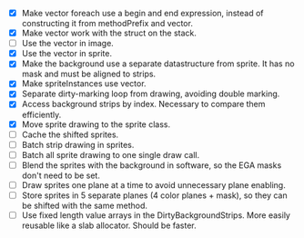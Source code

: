 - [x] Make vector foreach use a begin and end expression, instead of constructing it from methodPrefix and vector.
- [x] Make vector work with the struct on the stack.
- [ ] Use the vector in image.
- [x] Use the vector in sprite.
- [x] Make the background use a separate datastructure from sprite. It has no mask and must be aligned to strips.
- [x] Make spriteInstances use vector.
- [x] Separate dirty-marking loop from drawing, avoiding double marking.
- [x] Access background strips by index. Necessary to compare them efficiently.
- [x] Move sprite drawing to the sprite class.
- [ ] Cache the shifted sprites.
- [ ] Batch strip drawing in sprites.
- [ ] Batch all sprite drawing to one single draw call.
- [ ] Blend the sprites with the background in software, so the EGA masks don't need to be set.
- [ ] Draw sprites one plane at a time to avoid unnecessary plane enabling.
- [ ] Store sprites in 5 separate planes (4 color planes + mask), so they can be shifted with the same method.
- [ ] Use fixed length value arrays in the DirtyBackgroundStrips. More easily reusable like a slab allocator. Should be faster.
